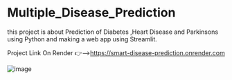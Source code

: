 # Multiple_Disease_Prediction
this project is about Prediction of Diabetes ,Heart Disease and Parkinsons using Python and making a web app using Streamlit.

Project Link On Render 👉-->https://smart-disease-prediction.onrender.com


![image](https://github.com/user-attachments/assets/1e5fa4b5-2006-4c41-9adf-f3383aa3651f)

